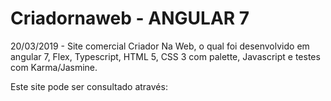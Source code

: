 # Criadornaweb - ANGULAR 7
20/03/2019 - Site comercial Criador Na Web, o qual foi desenvolvido em angular 7, Flex, Typescript, HTML 5, CSS 3 com palette, Javascript e testes com Karma/Jasmine.

Este site pode ser consultado através: 
